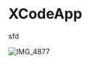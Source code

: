 # XCodeApp
sfd

![IMG_4877](https://user-images.githubusercontent.com/39993452/60402859-dede8e00-9b5a-11e9-8546-1c683c87ff45.jpeg)
